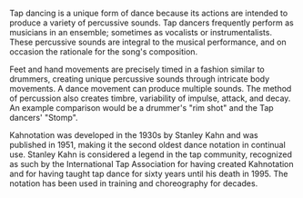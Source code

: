 Tap dancing is a unique form of dance because its actions are intended to
produce a variety of percussive sounds. Tap dancers frequently perform as
musicians in an ensemble; sometimes as vocalists or instrumentalists.
These percussive sounds are integral to the musical performance, and on
occasion the rationale for the song's composition.

Feet and hand movements are precisely timed in a fashion similar to drummers,
creating unique percussive sounds through intricate body movements. A dance
movement can produce multiple sounds. The method of percussion also creates
timbre, variability of impulse, attack, and decay. An example comparison would
be a drummer's "rim shot" and the Tap dancers' "Stomp".

Kahnotation was developed in the 1930s by Stanley Kahn and was published in
1951, making it the second oldest dance notation in continual use. Stanley
Kahn is considered a legend in the tap community, recognized as such by the
International Tap Association for having created Kahnotation and for having
taught tap dance for sixty years until his death in 1995. The notation has
been used in training and choreography for decades.